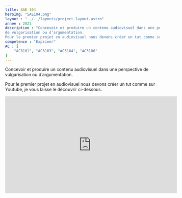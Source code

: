 ```yaml
---
title: SAE 104
heroImg: "SAE104.png"
layout : "../../layouts/project.layout.astro"
annee : 2021
description : "Concevoir et produire un contenu audiovisuel dans une perspective
de vulgarisation ou d’argumentation.
Pour le premier projet en audiovisuel nous devons créer un tut comme sur Youtube, je vous laisse le découvrir notre vidéo."
competence : "Exprimer"
AC : [
    "AC3101", "AC3103", "AC3104", "AC3106"
]
---
```


Concevoir et produire un contenu audiovisuel dans une perspective
de vulgarisation ou d’argumentation.

Pour le premier projet en audiovisuel nous devons créer un tut comme sur Youtube, je vous laisse le découvrir ci-dessous.


<iframe width="560" height="315" src="https://www.youtube.com/embed/FOSuh_um-Bc" title="YouTube video player" frameborder="0" allow="accelerometer; autoplay; clipboard-write; encrypted-media; gyroscope; picture-in-picture; web-share" allowfullscreen></iframe>

